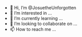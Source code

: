 - 👋 Hi, I’m @JosuetheUnforgotten
- 👀 I’m interested in ...
- 🌱 I’m currently learning ...
- 💞️ I’m looking to collaborate on ...
- 📫 How to reach me ...

<!---
JosuetheUnforgotten/JosuetheUnforgotten is a ✨ special ✨ repository because its `README.md` (this file) appears on your GitHub profile.
You can click the Preview link to take a look at your changes.
--->

